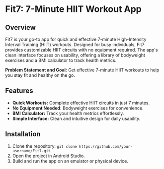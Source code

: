 # Fit7: 7-Minute HIIT Workout App

## Overview

Fit7 is your go-to app for quick and effective 7-minute High-Intensity Interval Training (HIIT) workouts. Designed for busy individuals, Fit7 provides customizable HIIT circuits with no equipment required. The app's clean interface focuses on usability, offering a library of bodyweight exercises and a BMI calculator to track health metrics.

**Problem Statement and Goal:**
Get effective 7-minute HIIT workouts to help you stay fit and healthy on the go.

## Features

- **Quick Workouts:** Complete effective HIIT circuits in just 7 minutes.
- **No Equipment Needed:** Bodyweight exercises for convenience.
- **BMI Calculator:** Track your health metrics effortlessly.
- **Simple Interface:** Clean and intuitive design for daily usability.

## Installation

1. Clone the repository: `git clone https://github.com/your-username/Fit7.git`
2. Open the project in Android Studio.
3. Build and run the app on an emulator or physical device.

